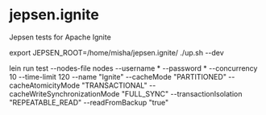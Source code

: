 # jepsen.ignite
Jepsen tests for Apache Ignite


export JEPSEN_ROOT=/home/misha/jepsen.ignite/
./up.sh --dev


lein run test --nodes-file nodes --username * --password * --concurrency 10 --time-limit 120 --name \"Ignite\" --cacheMode \"PARTITIONED\" --cacheAtomicityMode \"TRANSACTIONAL\" --cacheWriteSynchronizationMode \"FULL_SYNC\"  --transactionIsolation \"REPEATABLE_READ\" --readFromBackup \"true\"

